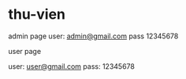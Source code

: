 # thu-vien

admin page
user: admin@gmail.com
pass 12345678

user page

user: user@gmail.com
pass: 12345678
